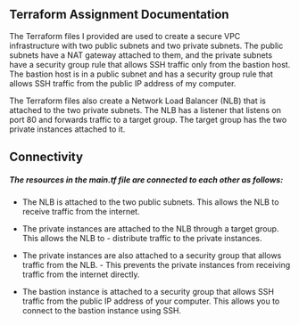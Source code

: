 ## Terraform Assignment Documentation

The Terraform files I provided are used to create a secure VPC infrastructure with two public subnets and two private subnets. The public subnets have a NAT gateway attached to them, and the private subnets have a security group rule that allows SSH traffic only from the bastion host. The bastion host is in a public subnet and has a security group rule that allows SSH traffic from the public IP address of my computer.

The Terraform files also create a Network Load Balancer (NLB) that is attached to the two private subnets. The NLB has a listener that listens on port 80 and forwards traffic to a target group. The target group has the two private instances attached to it.

## Connectivity 
##### The resources in the main.tf file are connected to each other as follows:

- The NLB is attached to the two public subnets. This allows the NLB to receive traffic from the internet.
  
- The private instances are attached to the NLB through a target group. This allows the NLB to - distribute traffic to the private instances.
- The private instances are also attached to a security group that allows traffic from the NLB. - This prevents the private instances from receiving traffic from the internet directly.
- The bastion instance is attached to a security group that allows SSH traffic from the public IP address of your computer. This allows you to connect to the bastion instance using SSH.
